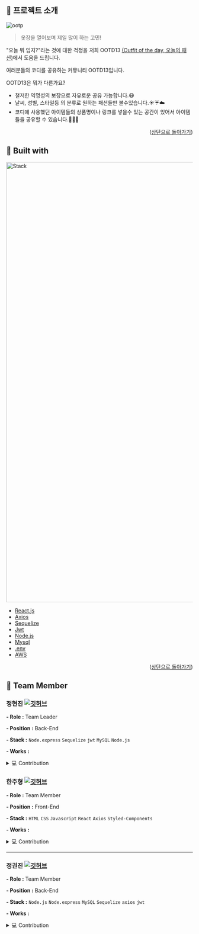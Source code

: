 <div id="top"></div>

## :bell: 프로젝트 소개
![ootp](https://user-images.githubusercontent.com/39891496/150265387-0852d056-131a-4761-aa1f-6a903f5b307b.png)

>옷장을 열어보며 제일 많이 하는 고민!

"오늘 뭐 입지?"라는 것에 대한 걱정을 저희 OOTD13 <u>(Outfit of the day, 오늘의 패션)</u>에서 도움을 드립니다.

여러분들의 코디를 공유하는 커뮤니티 OOTD13입니다.

OOTD13은 뭐가 다른가요?
* 철저한 익명성의 보장으로 자유로운 공유 가능합니다.:mask:
* 날씨, 성별, 스타일등 의 분류로 원하는 패션들만 볼수있습니다.:sunny::umbrella::cloud:
* 코디에 사용했던 아이템들의 상품명이나 링크를 넣을수 있는 공간이 있어서 아이템들을 공유할 수 있습니다.:shoe::handbag::tshirt:

<p align="right">(<a href="#top">상단으로 돌아가기</a>)</p>

## :electric_plug: Built with
<img width="1189" alt="Stack" src="https://user-images.githubusercontent.com/87595062/150261829-7a1548d0-1571-42ec-8c74-ed8d99987533.png">

* [React.js](https://reactjs.org/)
* [Axios](https://axios-http.com/)
* [Sequelize](https://sequelize.org/)
* [Jwt](https://jwt.io/)
* [Node.js](https://nodejs.org/)
* [Mysql](https://www.mysql.com/)
* [.env](https://github.com/motdotla/dotenv)
* [AWS](https://aws.amazon.com/)

<p align="right">(<a href="#top">상단으로 돌아가기</a>)</p>

## :runner: Team Member

### 정현진 [![깃허브](https://img.shields.io/badge/GitHub-Jhin3283-181717?style=for-the-badge&logo=GitHub&logoColor=181717)](https://github.com/Jhin3283)
**- Role :** Team Leader

**- Position :** Back-End

**- Stack :** `Node.express` `Sequelize` `jwt` `MySQL` `Node.js` 

**- Works :**
<details>
<summary>💻 Contribution</summary>
<div markdown="1">
<ul>
<li>express, sequelize 사용 환경 설정</li>
<li>게시물 작성 페이지 구현</li>
<li>로그인, 소셜로그인, 로그아웃, 정보수정, 회원탈퇴 엔드포인트 구현</li>
<li>jwt를 이용한 토큰방식의 보안 인증 방식 구현</li>
</ul>
</div>
</details>

### 한주형 [![깃허브](https://img.shields.io/badge/GitHub-MR.HANBEAN-181717?style=for-the-badge&logo=GitHub&logoColor=181717)](https://github.com/Mr-Hanbean)
**- Role :** Team Member

**- Position :** Front-End

**- Stack :** `HTML` `CSS` `Javascript` `React` `Axios` `Styled-Components`

**- Works :**
<details>
<summary>💻 Contribution</summary>
<div markdown="1">       
<ul>
<li> 로그인, 회원가입, 메인페이지 디자인 (Style-Component)</li>
<li> 로그인 기능 구현 </li>
<li> 회원가입 기능 구현 (일반 회원가입, 깃허브 Oauth 회원가입)</li>
<li> 회원탈퇴 / 패스워드 변경 / 로그아웃 기능 구현</li>
<li> 이메일, 비밀번호, 별명 정규식을 통한 중복 체크</li>
<li> 메인페이지 기능 구현</li>
<li>조회 필터 추가 및 삭제 기능 구현</li>
<li> 페이지네이션 기능 추가</li>
</ul>
</div>
</details>
<hr>

### 정권진 [![깃허브](https://img.shields.io/badge/GitHub-qwp0905-181717?style=for-the-badge&logo=GitHub&logoColor=181717)](https://github.com/qwp0905)
**- Role :** Team Member

**- Position :** Back-End

**- Stack :** `Node.js` `Node.express` `MySQL` `Sequelize` `axios` `jwt`

**- Works :**
<details>
<summary>💻 Contribution</summary>
<div markdown="1">  
<ul>
<li>express, sequelize 사용 환경 설정</li>
<li>메인 페이지에서 클라이언트의 요청에 따라 게시물 필터링 기능 구현</li>
<li>게시물 조회,작성,수정,삭제 엔드포인트 구현</li>
<li>서버 전반적인 에러핸들링</li>
</ul>
  </div>
<hr>


### 김상언 [![깃허브](https://img.shields.io/badge/GitHub-vvindovv-181717?style=for-the-badge&logo=GitHub&logoColor=181717)](https://github.com/vvindovv)    
**- Role :** Team Member

**- Position :** Front-End

**- Stack :** `HTML` `CSS` `JavaScript` `React` `Axios` `Styled-Components` 

**- Works :**

💻 Contribution
<hr>
<p align="right">(<a href="#top">상단으로 돌아가기</a>)</p>

## :mag_right: OOTD13에 대해 더 알아보기

* [Ui](https://github.com/codestates/OOTD13/wiki/UI#ui)
* [Objective](https://github.com/codestates/OOTD13/wiki/Requirements)
* [See more detail](https://github.com/codestates/OOTD13/wiki)

<p align="right">(<a href="#top">상단으로 돌아가기</a>)</p>
